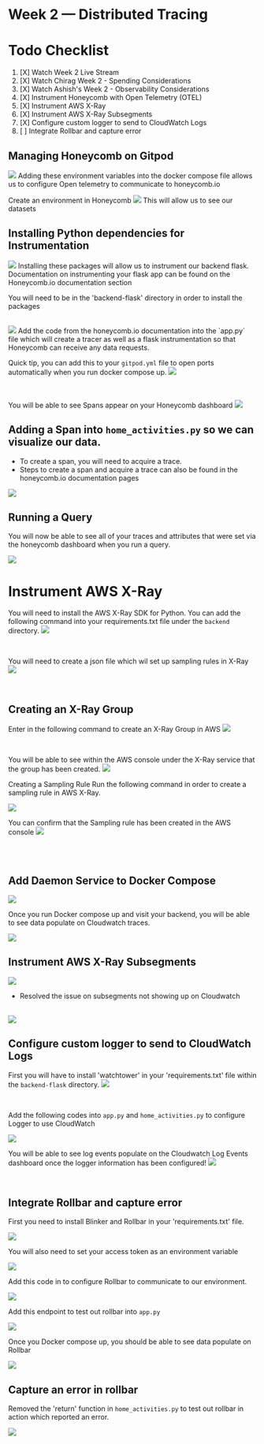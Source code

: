 # Week 2 — Distributed Tracing

# Todo Checklist 

1. [X] Watch Week 2 Live Stream 
2. [X] Watch Chirag Week 2 - Spending Considerations 
3. [X] Watch Ashish's Week 2 - Observability Considerations 
4. [X] Instrument Honeycomb with Open Telemetry (OTEL)
5. [X] Instrument AWS X-Ray
6. [X] Instrument AWS X-Ray Subsegments
7. [X] Configure custom logger to send to CloudWatch Logs
8. [ ] Integrate Rollbar and capture error 



## Managing Honeycomb on Gitpod 
<img src= ./images/OTELDC.png>
Adding these environment variables into the docker compose file allows us to configure Open telemetry to communicate to honeycomb.io

Create an environment in Honeycomb 
<img src= ./images/HoneyEnv.png>
This will allow us to see our datasets 



## Installing Python dependencies for Instrumentation 

<img src= ./images/PyComb.png>
Installing these packages will allow us to instrument our backend flask. Documentation on instrumenting your flask app can be found on the Honeycomb.io documentation section

  You will need to be in the 'backend-flask' directory in order to install the packages <br />

<br />

<img src= ./images/BackEndHC.png>
Add the code from the honeycomb.io documentation into the `app.py` file which will create a tracer as well as a flask instrumentation so that Honeycomb can receive any data requests. 




<br />

Quick tip, you can add this to your `gitpod.yml` file to open ports automatically when you run docker compose up. 
<img src= ./images/OpenPort.png>

<br />

<br />
You will be able to see Spans appear on your Honeycomb dashboard
<img src= ./images/Spans.png>


<br />

## Adding a Span into `home_activities.py` so we can visualize our data. 
 - To create a span, you will need to acquire a trace. 
 - Steps to create a span and acquire a trace can also be found in the honeycomb.io documentation pages 

 <img src= ./images/Trace.png>

<br />

## Running a Query
You will now be able to see all of your traces and attributes that were set via the honeycomb dashboard when you run a query.

<img src= ./images/Attributes.png>


# Instrument AWS X-Ray

You will need to install the AWS X-Ray SDK for Python. You can add the following command into your requirements.txt file under the `backend` directory. 
<img src= ./images/XraySDK.png>

<br />

You will need to create a json file which wil set up sampling rules in X-Ray 
<img src= ./images/XRayRes.png>

<br />

## Creating an X-Ray Group 
Enter in the following command to create an X-Ray Group in AWS 
<img src= ./images/XRayGroup.png>

<br />

You will be able to see within the AWS console under the X-Ray service that the group has been created. 
<img src= ./images/X-RayGroup.png>


Creating a Sampling Rule 
 Run the following command in order to create a sampling rule in AWS X-Ray.

 <img src= ./images/SampleRule.png>

 <br />

 You can confirm that the Sampling rule has been created in the AWS console 
 <img src= ./images/CloudwatchSR.png>

<br />


<br />


## Add Daemon Service to Docker Compose 
<img src= ./images/X-RayDae.png>


<br />

Once you run Docker compose up and visit your backend, you will be able to see data populate on Cloudwatch traces. 

<img src= ./images/CWTrace.png>

<br />

## Instrument AWS X-Ray Subsegments

<img src= ./images/SubSeg.png>

- Resolved the issue on subsegments not showing up on Cloudwatch

<br />

<img src= ./images/MockData.png>

<br />

## Configure custom logger to send to CloudWatch Logs

First you will have to install 'watchtower' in your 'requirements.txt' file within the `backend-flask` directory. 
<img src= ./images/Watchtower.png>

<br />

Add the following codes into `app.py` and `home_activities.py` to configure Logger to use CloudWatch 

<img src= ./images/LogInfo.png>

<br />

You will be able to see log events populate on the Cloudwatch Log Events dashboard once the logger information has been configured!
<img src= ./images/CWL.png>

<br />

## Integrate Rollbar and capture error 

First you need to install Blinker and Rollbar in your 'requirements.txt' file. 

<img src= ./images/RollbarInstall.png >

<br />

You will also need to set your access token as an environment variable

<img src= ./images/RollEnv.png>

<br />

Add this code in to configure Rollbar to communicate to our environment.

<img src= ./images/RollbarInit.png>

<br />

Add this endpoint to test out rollbar into  `app.py` 

<img src= ./images/RollTest.png>

<br />

Once you Docker compose up, you should be able to see data populate on Rollbar

<img src= ./images/RBDash.png>

## Capture an error in rollbar 
Removed the 'return' function in `home_activities.py` to test out rollbar in action which reported an error.

<img src= ./images/RBError.png>
















